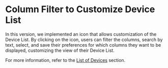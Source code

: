 # Column Filter to Customize Device List

In this version, we implemented an icon that allows customization of the Device List. By clicking on the icon, users can filter the columns, search by text, select, and save their preferences for which columns they want to be displayed, customizing the view of their Device List.

For more information, refer to the [List of Devices](../../portal/dispositivos/list-of-devices/device-information.md)  section.
